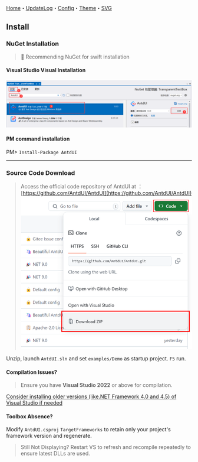 ﻿[Home](Home.md)・[UpdateLog](UpdateLog.md)・[Config](Config.md)・[Theme](Theme.md)・[SVG](SVG.md)

## Install

### NuGet Installation

> 👏 Recommending NuGet for swift installation

#### Visual Studio Visual Installation
![nuget](Img/NuGet.png)

#### PM command installation
PM> `Install-Package AntdUI`

---

### Source Code Download

> Access the official code repository of AntdUI at ：[https://github.com/AntdUI/AntdUI](https://github.com/AntdUI/AntdUI)
![downcode](Img/DownCode.png)

Unzip, launch `AntdUI.sln` and set `examples/Demo` as startup project. `F5` run.

#### Compilation Issues?

> Ensure you have **Visual Studio 2022** or above for compilation.

[Consider installing older versions (like.NET Framework 4.0 and 4.5) of Visual Studio if needed](InstallOldVersionFramework.md)

#### Toolbox Absence?

Modify `AntdUI.csproj` `TargetFrameworks` to retain only your project's framework version and regenerate.

> Still Not Displaying? Restart VS to refresh and recompile repeatedly to ensure latest DLLs are used.